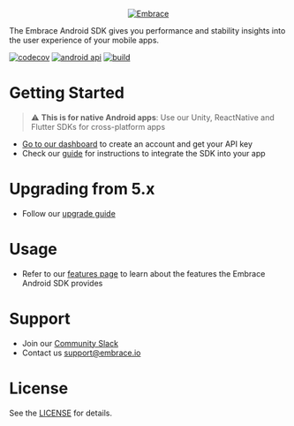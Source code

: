 <p align="center">
  <a href="https://embrace.io/?utm_source=github&utm_medium=logo" target="_blank">
    <picture>
      <source srcset="https://embrace.io/docs/images/embrace_logo_white-text_transparent-bg_400x200.svg" media="(prefers-color-scheme: dark)" />
      <source srcset="https://embrace.io/docs/images/embrace_logo_black-text_transparent-bg_400x200.svg" media="(prefers-color-scheme: light), (prefers-color-scheme: no-preference)" />
      <img src="https://embrace.io/docs/images/embrace_logo_black-text_transparent-bg_400x200.svg" alt="Embrace">
    </picture>
  </a>
</p>

The Embrace Android SDK gives you performance and stability insights into the user experience of your mobile apps.

[![codecov](https://codecov.io/gh/embrace-io/embrace-android-sdk/graph/badge.svg?token=4kNC8ceoVB)](https://codecov.io/gh/embrace-io/embrace-android-sdk)
[![android api](https://img.shields.io/badge/Android_API-21-green.svg "Android min API 21")](https://dash.embrace.io/signup/)
[![build](https://img.shields.io/github/actions/workflow/status/embrace-io/embrace-android-sdk/ci-gradle.yml)](https://github.com/embrace-io/embrace-android-sdk/actions)

# Getting Started

> :warning: **This is for native Android apps**: Use our Unity, ReactNative and Flutter SDKs for cross-platform apps 

- [Go to our dashboard](https://dash.embrace.io/signup/) to create an account and get your API key
- Check our [guide](https://embrace.io/docs/android/integration/) for instructions to integrate the SDK into your app

# Upgrading from 5.x

- Follow our [upgrade guide](https://github.com/embrace-io/embrace-android-sdk/blob/master/UPGRADING.md)

# Usage

- Refer to our [features page](https://embrace.io/docs/android/features/) to learn about the features the Embrace Android SDK provides

# Support

- Join our [Community Slack](https://embraceio-community.slack.com/)
- Contact us [support@embrace.io](mailto:support@embrace.io)

# License

See the [LICENSE](https://github.com/embrace-io/embrace-android-sdk/blob/master/LICENSE) for details.
